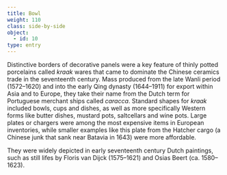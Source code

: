 ```yaml
---
title: Bowl
weight: 110
class: side-by-side
object:
  - id: 10
type: entry
---
```


Distinctive borders of decorative panels were a key feature of thinly potted porcelains called *kraak* wares that came to dominate the Chinese ceramics trade in the seventeenth century. Mass produced from the late Wanli period (1572–1620) and into the early Qing dynasty (1644–1911) for export within Asia and to Europe, they take their name from the Dutch term for Portuguese merchant ships called *caracca*. Standard shapes for *kraak* included bowls, cups and dishes, as well as more specifically Western forms like butter dishes, mustard pots, saltcellars and wine pots. Large plates or chargers were among the most expensive items in European inventories, while smaller examples like this plate from the Hatcher cargo (a Chinese junk that sank near Batavia in 1643) were more affordable.

They were widely depicted in early seventeenth century Dutch paintings, such as still lifes by Floris van Dijck (1575–1621) and Osias Beert (ca. 1580–1623).
